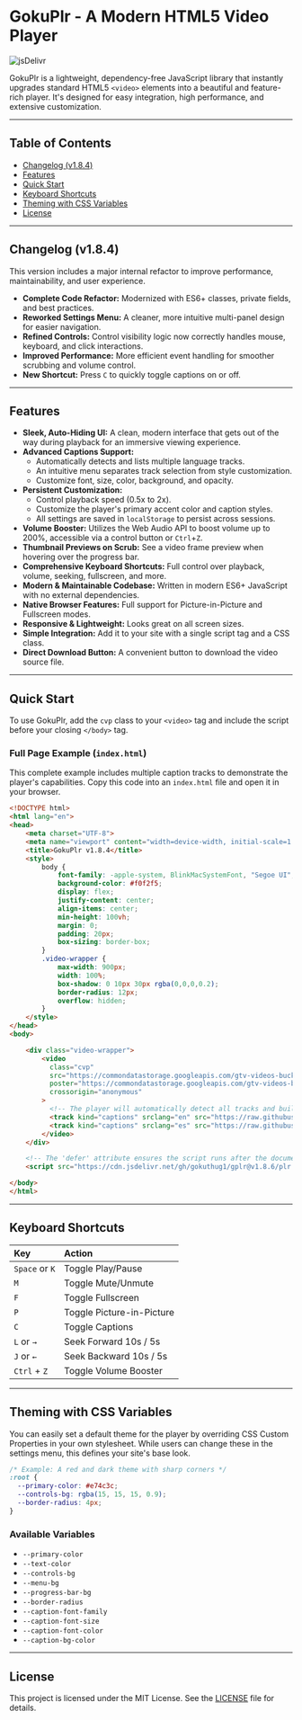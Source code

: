 # GokuPlr - A Modern HTML5 Video Player

![jsDelivr](https://data.jsdelivr.com/v1/package/gh/gokuthug1/gplr/badge?)

GokuPlr is a lightweight, dependency-free JavaScript library that instantly upgrades standard HTML5 `<video>` elements into a beautiful and feature-rich player. It's designed for easy integration, high performance, and extensive customization.

---

## Table of Contents

- [Changelog (v1.8.4)](#changelog-v184)
- [Features](#features)
- [Quick Start](#quick-start)
- [Keyboard Shortcuts](#keyboard-shortcuts)
- [Theming with CSS Variables](#theming-with-css-variables)
- [License](#license)

---

## Changelog (v1.8.4)

This version includes a major internal refactor to improve performance, maintainability, and user experience.

- **Complete Code Refactor:** Modernized with ES6+ classes, private fields, and best practices.
- **Reworked Settings Menu:** A cleaner, more intuitive multi-panel design for easier navigation.
- **Refined Controls:** Control visibility logic now correctly handles mouse, keyboard, and click interactions.
- **Improved Performance:** More efficient event handling for smoother scrubbing and volume control.
- **New Shortcut:** Press `C` to quickly toggle captions on or off.

---

## Features

- **Sleek, Auto-Hiding UI:** A clean, modern interface that gets out of the way during playback for an immersive viewing experience.
- **Advanced Captions Support:**
    - Automatically detects and lists multiple language tracks.
    - An intuitive menu separates track selection from style customization.
    - Customize font, size, color, background, and opacity.
- **Persistent Customization:**
    - Control playback speed (0.5x to 2x).
    - Customize the player's primary accent color and caption styles.
    - All settings are saved in `localStorage` to persist across sessions.
- **Volume Booster:** Utilizes the Web Audio API to boost volume up to 200%, accessible via a control button or `Ctrl`+`Z`.
- **Thumbnail Previews on Scrub:** See a video frame preview when hovering over the progress bar.
- **Comprehensive Keyboard Shortcuts:** Full control over playback, volume, seeking, fullscreen, and more.
- **Modern & Maintainable Codebase:** Written in modern ES6+ JavaScript with no external dependencies.
- **Native Browser Features:** Full support for Picture-in-Picture and Fullscreen modes.
- **Responsive & Lightweight:** Looks great on all screen sizes.
- **Simple Integration:** Add it to your site with a single script tag and a CSS class.
- **Direct Download Button:** A convenient button to download the video source file.

---

## Quick Start

To use GokuPlr, add the `cvp` class to your `<video>` tag and include the script before your closing `</body>` tag.

### Full Page Example (`index.html`)

This complete example includes multiple caption tracks to demonstrate the player's capabilities. Copy this code into an `index.html` file and open it in your browser.

```html
<!DOCTYPE html>
<html lang="en">
<head>
    <meta charset="UTF-8">
    <meta name="viewport" content="width=device-width, initial-scale=1.0">
    <title>GokuPlr v1.8.4</title>
    <style>
        body {
            font-family: -apple-system, BlinkMacSystemFont, "Segoe UI", Roboto, Helvetica, Arial, sans-serif;
            background-color: #f0f2f5;
            display: flex;
            justify-content: center;
            align-items: center;
            min-height: 100vh;
            margin: 0;
            padding: 20px;
            box-sizing: border-box;
        }
        .video-wrapper {
            max-width: 900px;
            width: 100%;
            box-shadow: 0 10px 30px rgba(0,0,0,0.2);
            border-radius: 12px;
            overflow: hidden;
        }
    </style>
</head>
<body>

    <div class="video-wrapper">
        <video
          class="cvp"
          src="https://commondatastorage.googleapis.com/gtv-videos-bucket/sample/BigBuckBunny.mp4"
          poster="https://commondatastorage.googleapis.com/gtv-videos-bucket/sample/images/BigBuckBunny.jpg"
          crossorigin="anonymous"
        >
          <!-- The player will automatically detect all tracks and build the captions menu -->
          <track kind="captions" srclang="en" src="https://raw.githubusercontent.com/tnb1j/-/refs/heads/main/captions.vtt" label="English" default />
          <track kind="captions" srclang="es" src="https://raw.githubusercontent.com/tnb1j/-/refs/heads/main/captionses.vtt" label="Español" />
        </video>
    </div>

    <!-- The 'defer' attribute ensures the script runs after the document is parsed -->
    <script src="https://cdn.jsdelivr.net/gh/gokuthug1/gplr@v1.8.6/plr.js" defer></script>

</body>
</html>
```
---

## Keyboard Shortcuts

| Key | Action |
| :--- | :--- |
| `Space` or `K` | Toggle Play/Pause |
| `M` | Toggle Mute/Unmute |
| `F` | Toggle Fullscreen |
| `P` | Toggle Picture-in-Picture |
| `C` | Toggle Captions |
| `L` or `→` | Seek Forward 10s / 5s |
| `J` or `←` | Seek Backward 10s / 5s |
| `Ctrl` + `Z` | Toggle Volume Booster |

---

## Theming with CSS Variables

You can easily set a default theme for the player by overriding CSS Custom Properties in your own stylesheet. While users can change these in the settings menu, this defines your site's base look.

```css
/* Example: A red and dark theme with sharp corners */
:root {
  --primary-color: #e74c3c;
  --controls-bg: rgba(15, 15, 15, 0.9);
  --border-radius: 4px;
}
```
### Available Variables

-   `--primary-color`
-   `--text-color`
-   `--controls-bg`
-   `--menu-bg`
-   `--progress-bar-bg`
-   `--border-radius`
-   `--caption-font-family`
-   `--caption-font-size`
-   `--caption-font-color`
-   `--caption-bg-color`

---

## License

This project is licensed under the MIT License. See the [LICENSE](LICENSE) file for details.
